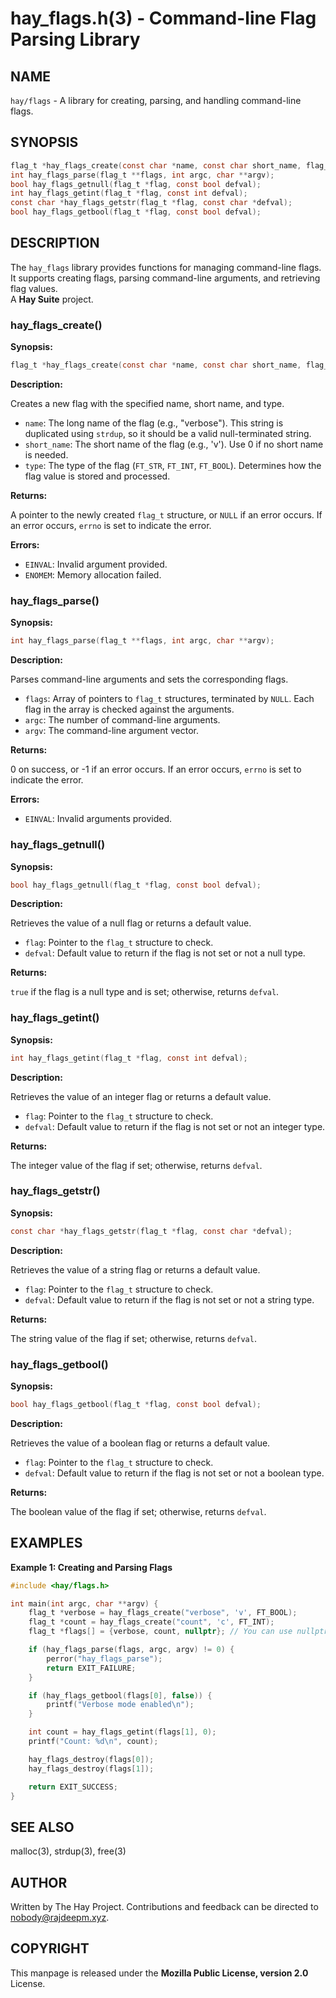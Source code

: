 hay_flags.h(3) - Command-line Flag Parsing Library
===============================================

## NAME

`hay/flags` - A library for creating, parsing, and handling command-line flags.

## SYNOPSIS

```c
flag_t *hay_flags_create(const char *name, const char short_name, flag_ty_t type);
int hay_flags_parse(flag_t **flags, int argc, char **argv);
bool hay_flags_getnull(flag_t *flag, const bool defval);
int hay_flags_getint(flag_t *flag, const int defval);
const char *hay_flags_getstr(flag_t *flag, const char *defval);
bool hay_flags_getbool(flag_t *flag, const bool defval);
```

## DESCRIPTION

The `hay_flags` library provides functions for managing command-line flags. It supports creating flags, parsing command-line arguments, and retrieving flag values.  
A **Hay Suite** project.

### hay_flags_create()

**Synopsis:**

```c
flag_t *hay_flags_create(const char *name, const char short_name, flag_ty_t type);
```

**Description:**

Creates a new flag with the specified name, short name, and type.

- `name`: The long name of the flag (e.g., "verbose"). This string is duplicated using `strdup`, so it should be a valid null-terminated string.
- `short_name`: The short name of the flag (e.g., 'v'). Use 0 if no short name is needed.
- `type`: The type of the flag (`FT_STR`, `FT_INT`, `FT_BOOL`). Determines how the flag value is stored and processed.

**Returns:**

A pointer to the newly created `flag_t` structure, or `NULL` if an error occurs. If an error occurs, `errno` is set to indicate the error.

**Errors:**

- `EINVAL`: Invalid argument provided.
- `ENOMEM`: Memory allocation failed.

### hay_flags_parse()

**Synopsis:**

```c
int hay_flags_parse(flag_t **flags, int argc, char **argv);
```

**Description:**

Parses command-line arguments and sets the corresponding flags.

- `flags`: Array of pointers to `flag_t` structures, terminated by `NULL`. Each flag in the array is checked against the arguments.
- `argc`: The number of command-line arguments.
- `argv`: The command-line argument vector.

**Returns:**

0 on success, or -1 if an error occurs. If an error occurs, `errno` is set to indicate the error.

**Errors:**

- `EINVAL`: Invalid arguments provided.

### hay_flags_getnull()

**Synopsis:**

```c
bool hay_flags_getnull(flag_t *flag, const bool defval);
```

**Description:**

Retrieves the value of a null flag or returns a default value.

- `flag`: Pointer to the `flag_t` structure to check.
- `defval`: Default value to return if the flag is not set or not a null type.

**Returns:**

`true` if the flag is a null type and is set; otherwise, returns `defval`.

### hay_flags_getint()

**Synopsis:**

```c
int hay_flags_getint(flag_t *flag, const int defval);
```

**Description:**

Retrieves the value of an integer flag or returns a default value.

- `flag`: Pointer to the `flag_t` structure to check.
- `defval`: Default value to return if the flag is not set or not an integer type.

**Returns:**

The integer value of the flag if set; otherwise, returns `defval`.

### hay_flags_getstr()

**Synopsis:**

```c
const char *hay_flags_getstr(flag_t *flag, const char *defval);
```

**Description:**

Retrieves the value of a string flag or returns a default value.

- `flag`: Pointer to the `flag_t` structure to check.
- `defval`: Default value to return if the flag is not set or not a string type.

**Returns:**

The string value of the flag if set; otherwise, returns `defval`.

### hay_flags_getbool()

**Synopsis:**

```c
bool hay_flags_getbool(flag_t *flag, const bool defval);
```

**Description:**

Retrieves the value of a boolean flag or returns a default value.

- `flag`: Pointer to the `flag_t` structure to check.
- `defval`: Default value to return if the flag is not set or not a boolean type.

**Returns:**

The boolean value of the flag if set; otherwise, returns `defval`.

## EXAMPLES

**Example 1: Creating and Parsing Flags**

```c
#include <hay/flags.h>

int main(int argc, char **argv) {
    flag_t *verbose = hay_flags_create("verbose", 'v', FT_BOOL);
    flag_t *count = hay_flags_create("count", 'c', FT_INT);
    flag_t *flags[] = {verbose, count, nullptr}; // You can use nullptr, even in C99, because hay_flags defines it

    if (hay_flags_parse(flags, argc, argv) != 0) {
        perror("hay_flags_parse");
        return EXIT_FAILURE;
    }

    if (hay_flags_getbool(flags[0], false)) {
        printf("Verbose mode enabled\n");
    }

    int count = hay_flags_getint(flags[1], 0);
    printf("Count: %d\n", count);

    hay_flags_destroy(flags[0]);
    hay_flags_destroy(flags[1]);

    return EXIT_SUCCESS;
}
```

## SEE ALSO
malloc(3), strdup(3), free(3)

## AUTHOR
Written by The Hay Project. Contributions and feedback can be directed to <nobody@rajdeepm.xyz>.

## COPYRIGHT
This manpage is released under the **Mozilla Public License, version 2.0** License.
